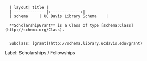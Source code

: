 
      | layout| title |
      | ------------- |:-------------:|
      | schema     | UC Davis Library Schema    |

      **ScholarshipGrant** is a Class of type [schema:Class](http://schema.org/Class).
      

      Subclass: [grant](http://schema.library.ucdavis.edu/grant)
Label: Scholarships / Fellowships

    